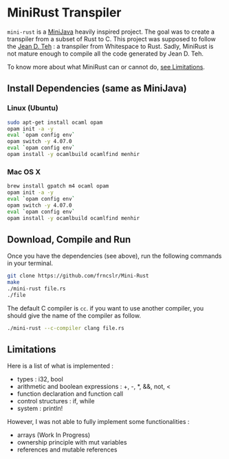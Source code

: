 # MiniRust Transpiler

`mini-rust` is a [MiniJava](https://github.com/lascar-pacagi/MiniJava) heavily inspired project. The goal was to create a transpiler from a subset of Rust to C. This project was supposed to follow the [Jean D. Teh](https://github.com/vocthor/Jean-D.-Teh) : a transpiler from Whitespace to Rust. Sadly, MiniRust is not mature enough to compile all the code generated by Jean D. Teh.

To know more about what MiniRust can or cannot do, [see Limitations](#limitations).

## Install Dependencies (same as MiniJava)

### Linux (Ubuntu)

```bash
sudo apt-get install ocaml opam
opam init -a -y
eval `opam config env`
opam switch -y 4.07.0
eval `opam config env`
opam install -y ocamlbuild ocamlfind menhir
```

### Mac OS X

```bash
brew install gpatch m4 ocaml opam
opam init -a -y
eval `opam config env`
opam switch -y 4.07.0
eval `opam config env`
opam install -y ocamlbuild ocamlfind menhir
```

## Download, Compile and Run

Once you have the dependencies (see above), run the following commands in your terminal.

```bash
git clone https://github.com/frncslr/Mini-Rust 
make
./mini-rust file.rs
./file
```

The default C compiler is `cc`. if you want to use another compiler, you should give the name of the compiler as follow.

```bash
./mini-rust --c-compiler clang file.rs
```

## Limitations

Here is a list of what is implemented : 
- types : i32, bool
- arithmetic and boolean expressions : +, -, *, &&, not, <
- function declaration and function call
- control structures : if, while
- system : println!

However, I was not able to fully implement some functionalities : 
- arrays (Work In Progress)
- ownership principle with mut variables
- references and mutable references

